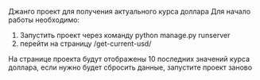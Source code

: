 ﻿Джанго проект для получения актуального курса доллара
Для начало работы необходимо:
1. Запустить проект через команду 
    python manage.py runserver
2. перейти на страницу /get-current-usd/

На странице проекта будут отображены 10 последних значений курса доллара, если нужно будет 
сбросить данные, запустите проект заново



